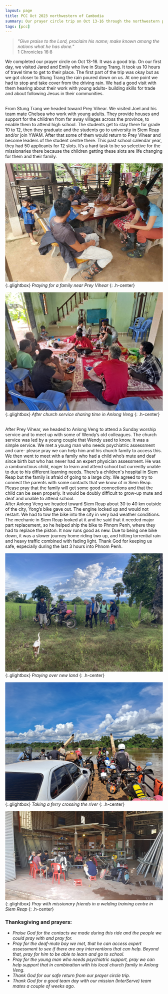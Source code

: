 ```yaml
---
layout: page
title: PCC Oct 2023 northwestern of Cambodia
summary: Our prayer circle trip on Oct 13-16 through the northwestern part of the country.
tags: [pcc]
---
```


>*"Give praise to the Lord, proclaim his name; make known among the nations what he has done."*<br>1 Chronicles 16:8

We completed our prayer circle on Oct 13-16. It was a good trip. On our first day, we visited Jared and Emily who live in Stung Trang. It took us 10 hours of travel time to get to their place. The first part of the trip was okay but as we got closer to Stung Trang the rain poured down on us. At one point we had to stop and take cover from the driving rain. We had a good visit with them hearing about their work with young adults- building skills for trade and about following Jesus in their communities.

<br>
From Stung Trang we headed toward Prey Vihear. We visited Joel and his team mate Chelsea who work with young adults. They provide houses and support for the children from far away villages across the province, to enable them to attend high school. The students get to stay there for grade 10 to 12, then they graduate and the students go to university in Siem Reap and/or join YWAM. After that some of them would return to Prey Vihear and become leaders of the student centre there. This past school calendar year, they had 50 applicants for 12 slots. It’s a hard task to be so selective for the missionaries there because the children getting these slots are life changing for them and their family.

<br>

[![Pray for family](/assets/images/2023-Nov/pray-for-family.jpg)](/assets/images/2023-Nov/pray-for-family.jpg){:.glightbox}
*Praying for a family near Prey Vihear*
{: .h-center}

[![Church in Anlong Veng](/assets/images/2023-Nov/church-in-Anlong-Veng.jpg)](/assets/images/2023-Nov/church-in-Anlong-Veng.jpg){:.glightbox}
*After church service sharing time in Anlong Veng*
{: .h-center}

<br>
After Prey Vihear, we headed to Anlong Veng to attend a Sunday worship service and to meet up with some of Wendy’s old colleagues. The church service was led by a young couple that Wendy used to know. It was a simple service. We met a young man who needs psychiatric assessment and care- please pray we can help him and his church family to access this. We then went to meet with a family who had a child who’s mute and deaf since birth but who has never had an expert physician assessment. He was a rambunctious child, eager to learn and attend school but currently unable to due to his different learning needs. There’s a children's hospital in Siem Reap but the family is afraid of going to a large city. We agreed to try to connect the parents with some contacts that we know of in Siem Reap. Please pray that the family will get some good connections and that the child can be seen properly. It would be doubly difficult to grow-up mute and deaf and unable to attend school.

<br>
After Anlong Veng we headed toward Siem Reap about 30 to 40 km outside of the city, Yong’s bike gave out. The engine locked up and would not restart. We had to tow the bike into the city in very bad weather conditions. The mechanic in Siem Reap looked at it and he said that it needed major part replacement, so he helped ship the bike to Phnom Penh, where they had to replace the piston. It now runs good as new. Due to being one bike down, it was a slower journey home riding two up, and hitting torrential rain and heavy traffic combined with fading light. Thank God for keeping us safe, especially during the last 3 hours into Phnom Penh.

<br>

[![Pray over new land](/assets/images/2023-Nov/pray-over-new-land.jpg)](/assets/images/2023-Nov/pray-over-new-land.jpg){:.glightbox}
*Praying over new land*
{: .h-center}

[![Take a ferry](/assets/images/2023-Nov/take-a-ferry.jpg)](/assets/images/2023-Nov/take-a-ferry.jpg){:.glightbox}
*Taking a ferry crossing the river*
{: .h-center}

[![Welding training center](/assets/images/2023-Nov/welding-training-center.jpg)](/assets/images/2023-Nov/welding-training-center.jpg){:.glightbox}
*Pray with missionary friends in a welding training centre in Siem Reap*
{: .h-center}

### Thanksgiving and prayers: ###
- *Praise God for the contacts we made during this ride and the people we could pray with and pray for.* 
- *Pray for the deaf-mute boy we met, that he can access expert assessment to see if there are any interventions that can help. Beyond that, pray for him to be able to learn and go to school.* 
- *Pray for the young man who needs psychiatric support, pray we can help support that in combination with his local church family in Anlong Veng.* 
- *Thank God for our safe return from our prayer circle trip.* 
- *Thank God for a good team day with our mission (InterServe) team mates a couple of weeks ago.*
